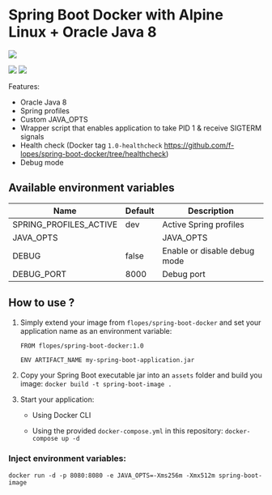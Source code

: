 # Spring Boot Docker with Alpine Linux + Oracle Java 8

[![](https://images.microbadger.com/badges/image/flopes/spring-boot-docker.svg)](https://microbadger.com/images/flopes/spring-boot-docker "Get your own image badge on microbadger.com")

[![](https://img.shields.io/docker/pulls/flopes/spring-boot-docker.svg)](https://img.shields.io/docker/pulls/flopes/spring-boot-docker.svg)
[![](https://img.shields.io/docker/stars/flopes/spring-boot-docker.svg)](https://img.shields.io/docker/stars/flopes/spring-boot-docker.svg)

Features:
- Oracle Java 8 
- Spring profiles
- Custom JAVA_OPTS
- Wrapper script that enables application to take PID 1 & receive SIGTERM signals
- Health check (Docker tag `1.0-healthcheck` https://github.com/f-lopes/spring-boot-docker/tree/healthcheck)
- Debug mode

## Available environment variables

Name                    | Default   | Description
------------------------|-----------|------------------------------------
SPRING_PROFILES_ACTIVE  | dev   | Active Spring profiles
JAVA_OPTS               |       | JAVA_OPTS
DEBUG                   | false | Enable or disable debug mode
DEBUG_PORT              | 8000  | Debug port


## How to use ?

1. Simply extend your image from `flopes/spring-boot-docker` and set your application name as an environment variable:
    ``` Docker
    FROM flopes/spring-boot-docker:1.0
    
    ENV ARTIFACT_NAME my-spring-boot-application.jar
    ```

2. Copy your Spring Boot executable jar into an `assets` folder and build you image:
```docker build -t spring-boot-image . ```

3. Start your application:
    - Using Docker CLI

    - Using the provided ```docker-compose.yml``` in this repository:
```docker-compose up -d```

### Inject environment variables:
```docker run -d -p 8080:8080 -e JAVA_OPTS=-Xms256m -Xmx512m spring-boot-image```
